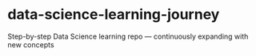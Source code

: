 # data-science-learning-journey
Step-by-step Data Science learning repo — continuously expanding with new concepts
